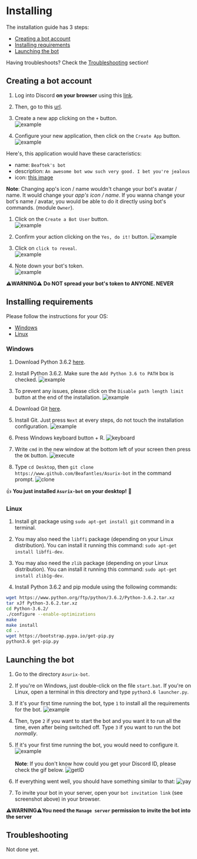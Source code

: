 # Installing

The installation guide has 3 steps:

* [Creating a bot account](#botAccount)
* [Installing requirements](#requirements)
* [Launching the bot](#launch)

Having troubleshoots? Check the [Troubleshooting](#troubleshooting) section!

## Creating a bot account <a id = "botAccount"></a>

1. Log into Discord **on your browser** using this [link](https://discordapp.com/login).

1. Then, go to this [url](https://discordapp.com/developers/applications/me).

1. Create a new app clicking on the `+` button.<br> ![example](http://i.imgur.com/QtiAkzn.png)

1. Configure your new application, then click on the `Create App` button. ![example](http://i.imgur.com/3I4tz0P.png)<br>

Here's, this application would have these caracteristics:

* name: `Beaftek's bot`
* description: `An awesome bot wow such very good. I bet you're jealous`
* icon: [this image](http://i.imgur.com/6xpTNLr.png)

**Note**: Changing app's icon / name wouldn't change your bot's avatar / name. It would change your *app's icon / name*. If you wanna change your bot's name / avatar, you would be able to do it directly using bot's commands. (module `Owner`).

1. Click on the `Create a Bot User` button.<br> ![example](http://i.imgur.com/vLyRS0e.png)

1. Confirm your action clicking on the `Yes, do it!` button. ![example](http://i.imgur.com/tiK6jFt.png)

1. Click on `click to reveal`.<br> ![example](http://i.imgur.com/p4EpyXD.png)

1. Note down your bot's token.<br> ![example](http://i.imgur.com/rcWbpPS.png)

⚠️**WARNING**⚠️ **Do NOT spread your bot's token to ANYONE. NEVER**

## Installing requirements <a id = requirements></a>

Please follow the instructions for your OS:

* [Windows](#windows)
* [Linux](#Linux)

### Windows <a id = windows></a>

1. Download Python 3.6.2 [here](https://www.python.org/ftp/python/3.6.2/python-3.6.2.exe).

1. Install Python 3.6.2. Make sure the `Add Python 3.6 to PATH` box is checked. ![example](http://i.imgur.com/3RTYxVM.png)

1. To prevent any issues, please click on the `Disable path length limit` button at the end of the installation. ![example](http://i.imgur.com/qBjWq8t.png)

1. Download Git [here](https://git-scm.com/download/win).

1. Install Git. Just press `Next` at every steps, do not touch the installation configuration. ![example](http://i.imgur.com/J3pz2ea.png)

1. Press Windows keyboard button + R. ![keyboard](http://i.imgur.com/V6IojR6.png)

1. Write `cmd` in the new window at the bottom left of your screen then press the `OK` button. ![execute](http://i.imgur.com/kYbtMo8.png)

1. Type `cd Desktop`, then `git clone https://www.github.com/Beafantles/Asurix-bot` in the command prompt. ![clone](http://i.imgur.com/RIiAD9z.png)

👍 **You just installed `Asurix-bot` on your desktop!** 🎉

### Linux <a id = linux></a>

1. Install git package using `sudo apt-get install git` command in a terminal.

1. You may also need the `libffi` package (depending on your Linux distribution). You can install it running this command: `sudo apt-get install libffi-dev`.

1. You may also need the `zlib` package (depending on your Linux distribution). You can install it running this command: `sudo apt-get install zlib1g-dev`.
1. Install Python 3.6.2 and pip module using the following commands:

```bash
wget https://www.python.org/ftp/python/3.6.2/Python-3.6.2.tar.xz
tar xJf Python-3.6.2.tar.xz
cd Python-3.6.2/
./configure --enable-optimizations
make
make install
cd ..
wget https://bootstrap.pypa.io/get-pip.py
python3.6 get-pip.py
```

## Launching the bot <a id = launch></a>

1. Go to the directory `Asurix-bot`.

1. If you're on Windows, just double-click on the file `start.bat`. If you're on Linux, open a terminal in this directory and type `python3.6 launcher.py`.

1. If it's your first time running the bot, type `1` to install all the requirements for the bot. ![example](http://i.imgur.com/LTwHOE3.png)

1. Then, type `2` if you want to start the bot and you want it to run all the time, even after being switched off. Type `3` if you want to run the bot *normally*.
1. If it's your first time running the bot, you would need to configure it. ![example](http://i.imgur.com/DRE8MIW.png)<br><br>**Note**: If you don't know how could you get your Discord ID, please check the gif below. ![getID](http://i.imgur.com/tgjEleS.gif)

1. If everything went well, you should have something similar to that: ![yay](http://i.imgur.com/CSXcSO2.png)

1. To invite your bot in your server, open your `bot invitation link` (see screenshot above) in your browser.

⚠️**WARNING**⚠️**You need the `Manage server` permission to invite the bot into the server**

## Troubleshooting <a id = "troubleshooting"></a>

Not done yet.